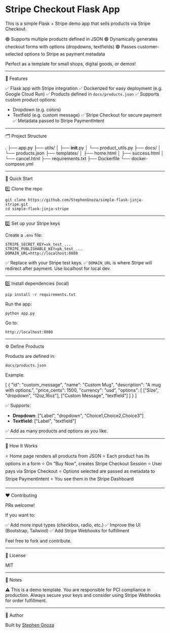Stripe Checkout Flask App
==========================

This is a simple Flask + Stripe demo app that sells products via Stripe Checkout.

🟢 Supports multiple products defined in JSON
🟢 Dynamically generates checkout forms with options (dropdowns, textfields)
🟢 Passes customer-selected options to Stripe as payment metadata

Perfect as a template for small shops, digital goods, or demos!

---

🌟 Features

✅ Flask app with Stripe integration
✅ Dockerized for easy deployment (e.g. Google Cloud Run)
✅ Products defined in `docs/products.json`
✅ Supports custom product options:
- Dropdown (e.g. colors)
- Textfield (e.g. custom message)
✅ Stripe Checkout for secure payment
✅ Metadata passed to Stripe PaymentIntent

---

🗂️ Project Structure

.
├── app.py
├── utils/
│   ├── __init__.py
│   └── product_utils.py
├── docs/
│   └── products.json
├── templates/
│   ├── home.html
│   ├── success.html
│   └── cancel.html
├── requirements.txt
├── Dockerfile
└── docker-compose.yml

---

🚀 Quick Start

1️⃣ Clone the repo

    git clone https://github.com/StephenGnoza/simple-flask-jinja-stripe.git
    cd simple-flask-jinja-stripe

---

2️⃣ Set up your Stripe keys

Create a `.env` file:

    STRIPE_SECRET_KEY=sk_test_...
    STRIPE_PUBLISHABLE_KEY=pk_test_...
    DOMAIN_URL=http://localhost:8080

✅ Replace with your Stripe test keys.
✅ `DOMAIN_URL` is where Stripe will redirect after payment. Use localhost for local dev.

---

3️⃣ Install dependencies (local)

    pip install -r requirements.txt

Run the app:

    python app.py

Go to:

    http://localhost:8080

---

⚙️ Define Products

Products are defined in:

    docs/products.json

Example:

[
  {
    "id": "custom_message",
    "name": "Custom Mug",
    "description": "A mug with options.",
    "price_cents": 1500,
    "currency": "usd",
    "options": [
      ["Size", "dropdown", "12oz,16oz"],
      ["Custom Message", "textfield"]
    ]
  }
]

✅ Supports:
- **Dropdown**: ["Label", "dropdown", "Choice1,Choice2,Choice3"]
- **Textfield**: ["Label", "textfield"]

✅ Add as many products and options as you like.

---

🧭 How It Works

⭐ Home page renders all products from JSON
⭐ Each product has its options in a form
⭐ On "Buy Now", creates Stripe Checkout Session
⭐ User pays via Stripe Checkout
⭐ Options selected are passed as metadata to Stripe PaymentIntent
⭐ You see them in the Stripe Dashboard

---

❤️ Contributing

PRs welcome!

If you want to:

✅ Add more input types (checkbox, radio, etc.)
✅ Improve the UI (Bootstrap, Tailwind)
✅ Add Stripe Webhooks for fulfillment

Feel free to fork and contribute.

---

📝 License

MIT

---

📌 Notes

⚠️ This is a demo template.
You are responsible for PCI compliance in production.
Always secure your keys and consider using Stripe Webhooks for order fulfillment.

---

🏁 Author

Built by [Stephen Gnoza](https://github.com/StephenGnoza)
